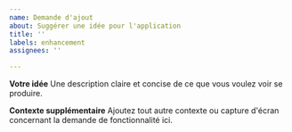 ```yaml
---
name: Demande d'ajout
about: Suggérer une idée pour l'application
title: ''
labels: enhancement
assignees: ''

---
```


**Votre idée**
Une description claire et concise de ce que vous voulez voir se produire.

**Contexte supplémentaire**
Ajoutez tout autre contexte ou capture d'écran concernant la demande de fonctionnalité ici.
